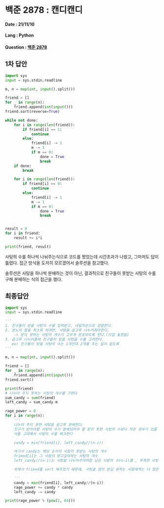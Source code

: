 # 백준 2878 : 캔디캔디

#### Date : 21/11/10

#### Lang : Python

#### Question : [백준 2878](https://www.acmicpc.net/problem/2878)

## 1차 답안

```python
import sys
input = sys.stdin.readline

m, n = map(int, input().split())

friend = []
for _ in range(n):
    friend.append(int(input()))
friend.sort(reverse=True)

while not done:
    for i in range(len(friend)):
        if friend[i] == 1:
            continue
        else:
            friend[i] -= 1
            m -= 1
            if m == 0:
                done = True
                break
    if done:
        break

    for i in range(len(friend)):
        if friend[i] == 0:
            continue
        else:
            friend[i] -= 1
            m -= 1
            if m == 0:
                done = True
                break


result = 0
for i in friend:
    result += i*i

print(friend, result)

```

사탕의 수를 하나씩 나눠주는식으로 코드를 짰었는데 시간초과가 나왔고,
그마저도 답이 틀렸다. 
접근 방식을 도저히 모르겠어서 솔루션을 참고했다.

솔루션은 사탕을 하나씩 분배하는 것이 아닌, 결과적으로 친구들이 못받는 사탕의 수를 구해 분배하는 식의 접근을 했다.

## 최종답안

```python
import sys
input = sys.stdin.readline

'''
1. 친구들이 받을 사탕의 수를 입력받고, 내림차순으로 정렬한다.
2. 분노의 합을 최소화 하려면, 사탕을 골고루 나누어줘야한다.
    -> 받지 못하는 사탕의 개수가 고르게 분포되도록 한다.(이걸 놓쳤음)
3. 골고루 나누어줄때 친구들이 받을 사탕을 수를 고려한다.
   ex) 친구들이 받을 사탕의 수는 1개인데 2개를 주는 일이 없도록
'''

m, n = map(int, input().split())

friend = []
for _ in range(n):
    friend.append(int(input()))
friend.sort()

print(friend)
# 나누어 주지 못하는 사탕의 개수를 구한다
sum_candy = sum(friend)
left_candy = sum_candy-m

rage_power = 0
for i in range(n):
    '''
    나누어 주지 못한 사탕을 골고루 분배한다.
    친구가 받아야할 사탕의 수가 분배되어야 할 받지 못한 사탕의 수보다 작은 경우가 있을 수 있기 때문에
    이를 고려해서 사탕의 수를 체크한다

    candy = min(friend[i], left_candy//(n-i))

    여기서 candy는 해당 순서의 사람이 못받는 사탕의 개수
    friend[i]는 그 사람이 받고싶어하는 사탕의 개수
    left_candy//(n-i)는 사탕을 나누어주어여할 남은 사람의 수(n-i)를 , 부족한 사탕의 수로 나누어준 값

    위에서 friend를 sort 해주었기 때문에, 사탕을 많이 받길 원하는 사람에게는 더 많은 사탕을 줄 수 있게 된다.

    '''
    candy = min(friend[i], left_candy//(n-i))
    rage_power += candy * candy
    left_candy -= candy

print(rage_power % (pow(2, 64)))

```

